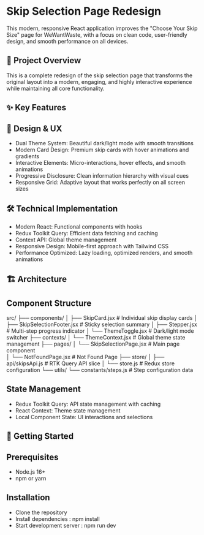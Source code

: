 # Skip Selection Page Redesign

This modern, responsive React application improves the "Choose Your Skip Size" page for WeWantWaste, with a focus on clean code, user-friendly design, and smooth performance on all devices.

## 🎯 Project Overview

This is a complete redesign of the skip selection page that transforms the original layout into a modern, engaging, and highly interactive experience while maintaining all core functionality.

## ✨ Key Features

## 🎨 Design & UX

- Dual Theme System: Beautiful dark/light mode with smooth transitions
- Modern Card Design: Premium skip cards with hover animations and gradients
- Interactive Elements: Micro-interactions, hover effects, and smooth animations
- Progressive Disclosure: Clean information hierarchy with visual cues
- Responsive Grid: Adaptive layout that works perfectly on all screen sizes

## 🛠 Technical Implementation

- Modern React: Functional components with hooks
- Redux Toolkit Query: Efficient data fetching and caching
- Context API: Global theme management
- Responsive Design: Mobile-first approach with Tailwind CSS
- Performance Optimized: Lazy loading, optimized renders, and smooth animations

## 🏗 Architecture

## Component Structure

src/
├── components/
│   ├── SkipCard.jsx           # Individual skip display cards
│   ├── SkipSelectionFooter.jsx # Sticky selection summary
│   ├── Stepper.jsx            # Multi-step progress indicator
│   └── ThemeToggle.jsx        # Dark/light mode switcher
├── contexts/
│   └── ThemeContext.jsx       # Global theme state management
├── pages/
│   └── SkipSelectionPage.jsx  # Main page component   
│   └── NotFoundPage.jsx       # Not Found Page
├── store/
│   ├── api/skipsApi.js        # RTK Query API slice
│   └── store.js               # Redux store configuration
└── utils/
    └── constants/steps.js     # Step configuration data

## State Management

- Redux Toolkit Query: API state management with caching
- React Context: Theme state management
- Local Component State: UI interactions and selections

## 🔧 Getting Started

## Prerequisites

- Node.js 16+
- npm or yarn

## Installation

- Clone the repository
- Install dependencies : npm install
- Start development server : npm run dev
